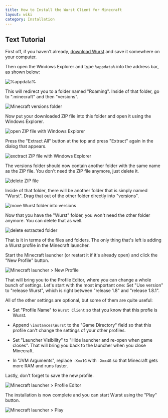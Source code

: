 ```yaml
---
title: How to Install the Wurst Client for Minecraft
layout: wiki
category: Installation
---
```

<!--
## Video Tutorial
{% include video.html id = "" %}
-->

## Text Tutorial
First off, if you haven't already, [download Wurst](/download/) and save it somewhere on your computer.

Then open the Windows Explorer and type `%appdata%` into the address bar, as shown below:

![%appdata%](https://cloud.githubusercontent.com/assets/10100202/13546898/69717bf0-e2bc-11e5-82a2-735a988fe721.png)

This will redirect you to a folder named "Roaming". Inside of that folder, go to ".minecraft" and then "versions".

![Minecraft versions folder](https://cloud.githubusercontent.com/assets/10100202/13546897/69717b1e-e2bc-11e5-983b-af44c46c6191.png)

Now put your downloaded ZIP file into this folder and open it using the Windows Explorer.

![open ZIP file with Windows Explorer](https://cloud.githubusercontent.com/assets/10100202/13546899/697544f6-e2bc-11e5-80b5-60ca27023e18.png)

Press the "Extract All" button at the top and press "Extract" again in the dialog that appears.

![exctract ZIP file with Windows Explorer](https://cloud.githubusercontent.com/assets/10100202/13546900/697a9a50-e2bc-11e5-82ba-99cb2255b697.png)

The versions folder should now contain another folder with the same name as the ZIP file. You don't need the ZIP file anymore, just delete it.

![delete ZIP file](https://cloud.githubusercontent.com/assets/10100202/13546901/69803758-e2bc-11e5-90f5-1499a5e65eab.png)

Inside of that folder, there will be another folder that is simply named "Wurst". Drag that out of the other folder directly into "versions".

![move Wurst folder into versions](https://cloud.githubusercontent.com/assets/10100202/13546902/69844ab4-e2bc-11e5-9058-e20b85831718.png)

Now that you have the "Wurst" folder, you won't need the other folder anymore. You can delete that as well.

![delete extracted folder](https://cloud.githubusercontent.com/assets/10100202/13546903/698a86b8-e2bc-11e5-9c00-dc8f8d0d0b8b.png)

That is it in terms of the files and folders. The only thing that's left is adding a Wurst profile in the Minecraft launcher.

Start the Minecraft launcher (or restart it if it's already open) and click the "New Profile" button.

![Minecraft launcher > New Profile](https://cloud.githubusercontent.com/assets/10100202/13546904/698f4496-e2bc-11e5-909c-9c65e916caec.png)

That will bring you to the Profile Editor, where you can change a whole bunch of settings. Let's start with the most important one: Set "Use version" to "release Wurst", which is right between "release 1.8" and "release 1.8.1".

All of the other settings are optional, but some of them are quite useful:

- Set "Profile Name" to `Wurst Client` so that you know that this profie is Wurst.

- Append `\instances\Wurst` to the "Game Directory" field so that this profile can't change the settings of your other profiles.

- Set "Launcher Visibility" to "Hide launcher and re-open when game closes". That will bring you back to the launcher when you close Minecraft.

- In "JVM Arguments", replace `-Xmx1G` with `-Xmx4G` so that Minecraft gets more RAM and runs faster.

Lastly, don't forget to save the new profile.

![Minecraft launcher > Profile Editor](https://cloud.githubusercontent.com/assets/10100202/13546905/69933e7a-e2bc-11e5-8002-e063c9866063.png)

The installation is now complete and you can start Wurst using the "Play" button.

![Minecraft launcher > Play](https://cloud.githubusercontent.com/assets/10100202/13546906/6998cf7a-e2bc-11e5-95f0-9e777c97c53b.png)
